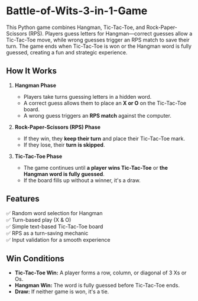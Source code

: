 # Battle-of-Wits-3-in-1-Game
This Python game combines Hangman, Tic-Tac-Toe, and Rock-Paper-Scissors (RPS). Players guess letters for Hangman—correct guesses allow a Tic-Tac-Toe move, while wrong guesses trigger an RPS match to save their turn. The game ends when Tic-Tac-Toe is won or the Hangman word is fully guessed, creating a fun and strategic experience.

## How It Works  
1. **Hangman Phase**   
   - Players take turns guessing letters in a hidden word.  
   - A correct guess allows them to place an **X or O** on the Tic-Tac-Toe board.  
   - A wrong guess triggers an **RPS match** against the computer.  

2. **Rock-Paper-Scissors (RPS) Phase** 
   - If they win, they **keep their turn** and place their Tic-Tac-Toe mark.  
   - If they lose, their **turn is skipped**.  

3. **Tic-Tac-Toe Phase**   
   - The game continues until **a player wins Tic-Tac-Toe** or **the Hangman word is fully guessed**.  
   - If the board fills up without a winner, it's a draw.  

## Features  
✅ Random word selection for Hangman  
✅ Turn-based play (X & O)  
✅ Simple text-based Tic-Tac-Toe board  
✅ RPS as a turn-saving mechanic  
✅ Input validation for a smooth experience  

## Win Conditions  
- **Tic-Tac-Toe Win:** A player forms a row, column, or diagonal of 3 Xs or Os.  
- **Hangman Win:** The word is fully guessed before Tic-Tac-Toe ends.  
- **Draw:** If neither game is won, it's a tie.

